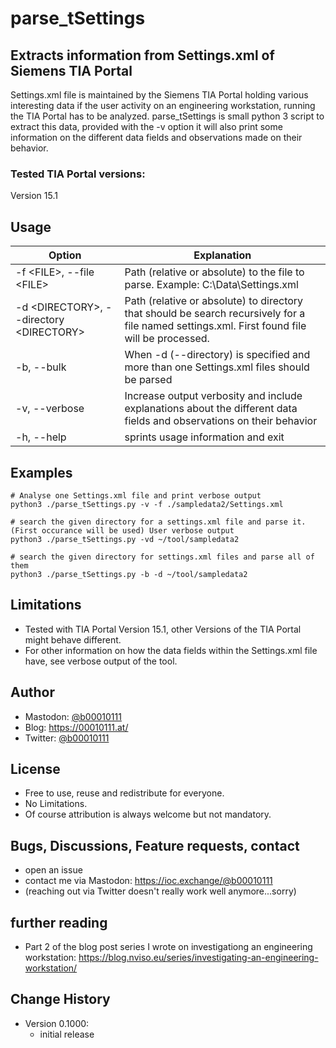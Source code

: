 # parse_tSettings
## Extracts information from Settings.xml of Siemens TIA Portal
Settings.xml file is maintained by the Siemens TIA Portal holding various interesting data if the user activity on an engineering workstation, running the TIA Portal has to be analyzed. 
parse_tSettings is small python 3 script to extract this data, provided with the -v option it will also print some information on the different data fields and observations made on their behavior.
### Tested TIA Portal versions:
Version 15.1

## Usage
Option | Explanation
--- | ---
-f \<FILE\>, --file \<FILE\> | Path (relative or absolute) to the file to parse. Example: C:\Data\Settings.xml
-d \<DIRECTORY\>, --directory \<DIRECTORY\> | Path (relative or absolute) to directory that should be search recursively for a file named settings.xml. First found file will be processed.
-b, --bulk | When -d (--directory) is specified and more than one Settings.xml files should be parsed 
-v, --verbose | Increase output verbosity and include explanations about the different data fields and observations on their behavior
-h, --help | sprints usage information and exit



## Examples
```
# Analyse one Settings.xml file and print verbose output 
python3 ./parse_tSettings.py -v -f ./sampledata2/Settings.xml

# search the given directory for a settings.xml file and parse it. (First occurance will be used) User verbose output
python3 ./parse_tSettings.py -vd ~/tool/sampledata2

# search the given directory for settings.xml files and parse all of them
python3 ./parse_tSettings.py -b -d ~/tool/sampledata2
```

## Limitations
* Tested with TIA Portal Version 15.1, other Versions of the TIA Portal might behave different.
* For other information on how the data fields within the Settings.xml file have, see verbose output of the tool.

## Author
* Mastodon: [@b00010111](https://ioc.exchange/@b00010111)
* Blog: https://00010111.at/
* Twitter: [@b00010111](https://twitter.com/b00010111)

## License
* Free to use, reuse and redistribute for everyone.
* No Limitations.
* Of course attribution is always welcome but not mandatory.

## Bugs, Discussions, Feature requests, contact
* open an issue
* contact me via Mastodon: https://ioc.exchange/@b00010111
* (reaching out via Twitter doesn't really work well anymore...sorry)

## further reading
* Part 2 of the blog post series I wrote on investigationg an engineering workstation: https://blog.nviso.eu/series/investigating-an-engineering-workstation/

## Change History
 * Version 0.1000:
    * initial release
